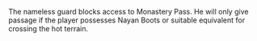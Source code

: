 The nameless guard blocks access to Monastery Pass. He will only give passage if the player possesses Nayan Boots or suitable equivalent for crossing the hot terrain.